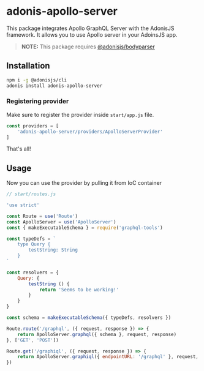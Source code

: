 # adonis-apollo-server

This package integrates Apollo GraphQL Server with the AdonisJS framework. It allows you to use Apollo server in your AdoinsJS app.

> **NOTE:** This package requires [@adonisjs/bodyparser](https://github.com/adonisjs/adonis-bodyparser)

## Installation

```bash
npm i -g @adonisjs/cli
adonis install adonis-apollo-server
```

### Registering provider

Make sure to register the provider inside `start/app.js` file.

```js
const providers = [
    'adonis-apollo-server/providers/ApolloServerProvider'
]
```

That's all!

## Usage

Now you can use the provider by pulling it from IoC container

```js
// start/routes.js

'use strict'

const Route = use('Route')
const ApolloServer = use('ApolloServer')
const { makeExecutableSchema } = require('graphql-tools')

const typeDefs = `
    type Query {
        testString: String
    }
`

const resolvers = {
    Query: {
        testString () {
            return 'Seems to be working!'
        }
    }
}

const schema = makeExecutableSchema({ typeDefs, resolvers })

Route.route('/graphql', ({ request, response }) => {
    return ApolloServer.graphql({ schema }, request, response)
}, ['GET', 'POST'])

Route.get('/graphiql', ({ request, response }) => {
    return ApolloServer.graphiql({ endpointURL: '/graphql' }, request, response)
})
```
